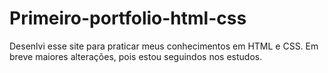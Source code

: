 # Primeiro-portfolio-html-css
Desenlvi esse site para praticar meus conhecimentos em HTML e CSS. Em breve maiores alterações, pois estou seguindos nos estudos.
